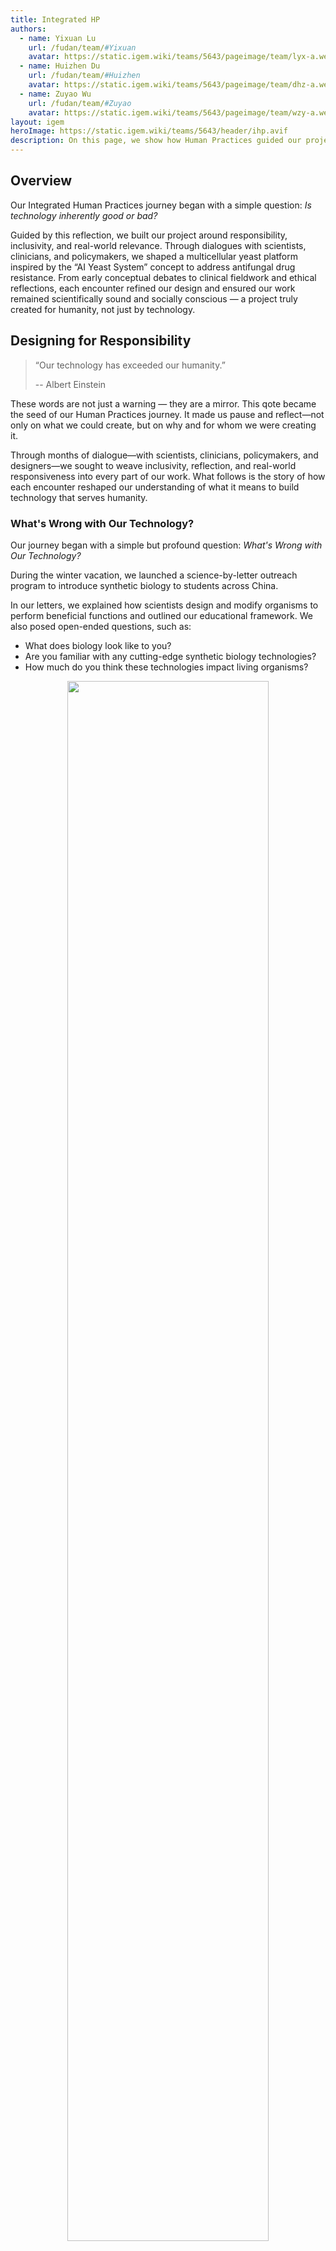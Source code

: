 ```yaml
---
title: Integrated HP
authors:
  - name: Yixuan Lu
    url: /fudan/team/#Yixuan
    avatar: https://static.igem.wiki/teams/5643/pageimage/team/lyx-a.webp
  - name: Huizhen Du
    url: /fudan/team/#Huizhen
    avatar: https://static.igem.wiki/teams/5643/pageimage/team/dhz-a.webp
  - name: Zuyao Wu
    url: /fudan/team/#Zuyao
    avatar: https://static.igem.wiki/teams/5643/pageimage/team/wzy-a.webp
layout: igem
heroImage: https://static.igem.wiki/teams/5643/header/ihp.avif
description: On this page, we show how Human Practices guided our project to be both scientifically innovative and socially responsible.
---
```


## Overview

Our Integrated Human Practices journey began with a simple question: *Is technology inherently good or bad?* 

Guided by this reflection, we built our project around responsibility, inclusivity, and real-world relevance. Through dialogues with scientists, clinicians, and policymakers, we shaped a multicellular yeast platform inspired by the “AI Yeast System” concept to address antifungal drug resistance. From early conceptual debates to clinical fieldwork and ethical reflections, each encounter refined our design and ensured our work remained scientifically sound and socially conscious — a project truly created for humanity, not just by technology.



## Designing for Responsibility

> “Our technology has exceeded our humanity.”
> 
> -- Albert Einstein

These words are not just a warning — they are a mirror. This qote became the seed of our Human Practices journey. It made us pause and reflect—not only on what we could create, but on why and for whom we were creating it.

Through months of dialogue—with scientists, clinicians, policymakers, and designers—we sought to weave inclusivity, reflection, and real-world responsiveness into every part of our work. What follows is the story of how each encounter reshaped our understanding of what it means to build technology that serves humanity.

### What's Wrong with Our Technology?

Our journey began with a simple but profound question: *What's Wrong with Our Technology?*

During the winter vacation, we launched a science-by-letter outreach program to introduce synthetic biology to students across China.

In our letters, we explained how scientists design and modify organisms to perform beneficial functions and outlined our educational framework. We also posed open-ended questions, such as:

- What does biology look like to you?
- Are you familiar with any cutting-edge synthetic biology technologies?
- How much do you think these technologies impact living organisms?

<div style="text-align: center;"> 
  <img src="https://static.igem.wiki/teams/5643/pageimage/ihp/letters.webp" style="width:80%;">
  <div>
    <span style="color:gray">Letter exchange with a child</span><br><br>
  </div>
</div>

The students responded with enthusiasm, sharing their curiosity, challenges, and creative ideas. One question, however, stood out:

> “Is this ‘new’ technology truly beneficial or harmful? Will it make a real difference? Does it genuinely matter to society?”

This simple yet profound doubt prompted us to pause and reflect. Through this activity, we began to **consider whether synthetic biology technologies inherently have “good” or “bad” effects**. For example, the development of antibiotics is a clear technological advancement — but does it serve as a blessing for humanity, or could it also bring unforeseen challenges?

This reflection naturally led us to examine our own project. We asked: how can we ensure that the technologies we develop provide real societal benefits rather than unintended problems? Guided by these questions, we embarked on further exploration and practical efforts, designing our project to not only advance science but also respond meaningfully to human needs and ethical considerations.

With this philosophical foundation, we turned to the scientific core of our project: **multicellular yeast** as a platform for dynamic screening of antifungal-resistance targets. We started to think about whether multicellular yeast could make a difference. Our discussions with experts helped us shape the idea and define its scientific and societal significance.



## From Reflection to Design

Our journey began with **Dr. Boxun Lu**, a neurobiologist at Fudan University, who proposed an “AI Yeast System” — a vision of simulating living cells through artificial intelligence. His idea expanded our understanding of biology: it is not only experimental but also computational, predictive, and creative.

This discussion became the foundation of our simulation-driven design approach. Inspired by Dr. Lu’s perspective, we envisioned using modeling to predict antifungal resistance pathways. From these early reflections, the concept of *multicellular yeast* as a research platform was born.

### Discussion with Dr. Boxun Lu

**Date:** January 15th, 2025

**Respondent:** Dr. Boxun Lu

**Respondent Profile:** Researcher @ Department of Neurobiology, School of Life Sciences, Fudan University; Study neurodegenerative diseases, develop original drug development strategies

<!-- https://static.igem.wiki/teams/5643/pageimage/ihp/boxun-lu.webp -->

**Key Takeaways:** 

- Professor Lu suggested that with the rise of large-scale AI models, an exciting direction is to simulate living cells through artificial digital systems — what he called an “AI Yeast System”. Such a concept, he noted, could have transformative implications for biopharmaceutical research and resonated strongly with our project’s vision of simulation-driven design.

- His insights inspired us profoundly and laid the foundation for our modeling strategy to predict and guide experimental design (see our [Model](/model/) page). After extensive internal discussion, we refined our idea and decided to employ *multicellular yeast* as a platform for dynamic screening of antibiotic-resistance targets — forming the initial blueprint of the project we are presenting today.

- After extensive discussion, we refined our idea and decided to employ *multicellular yeast* as a platform for dynamic screening of antibiotic-resistance targets — forming the initial blueprint of the project we are developing today.  It was here that the concept of *multicellular yeast* as a research platform was born.

***

Following this conceptual inspiration, we sought advice from Dr. Hengchi Chen, who encouraged us to root our ideas in real-world environmental changes. He reminded us that antifungal resistance is deeply intertwined with ecological pressures and climate change, both of which drive the rise of pathogenic fungi.

### Discussion with Dr. Hengchi Chen

**Date:** March 7th, 2025

**Respondent:** Dr. Hengchi Chen

**Respondent Profile:** Postdoctoral Researcher @ the University of Göttingen, Ecology

<div style="text-align: center;"> 
  <img src="https://static.igem.wiki/teams/5643/pageimage/ihp/talk-with-dr-hengchi-chen.webp" style="width:80%;">
  <div>
    <span style="color:gray">Discussion with Dr. Hengchi Chen</span><br><br>
  </div>
</div>

**Topic:** The Rise of Polyploids During Environmental Catastrophes

> Polyploidy did not arise randomly but surged during major environmental upheavals such as the K–Pg mass extinction, suggesting that climate change may promote the emergence and survival of polyploids.

- Dr. Chen found the idea of using multicellular yeast as a new chassis fascinating, but he reminded us that the we need connect out project with our life closely, for example, the climate change makes more and more fungi to appear, and lots of fungi are antibiotic with the abundant use of antibiotic, it is the time for us to find a new way to think the mechanism behind this phenomenon . He advised us to anchor the project in a concrete situation where multicellular yeast is crucial for tackling new crisis, and to make sure its structural stability is convincingly supported.
- Conversations with people familiar with the field gave us fresh perspectives. Their feedback not only clarified our goals but also inspired us to look deeper into why multicellular yeast matters and what it could contribute to research on antifungal resistance.

---

To broaden our perspective, we then consulted international researchers such as Prof. Will Ratcliff, whose pioneering work on multicellularity inspired us to think creatively about both system design and public engagement.

These early discussions transformed a conceptual idea into a research direction grounded in both biological feasibility and societal relevance.


### Email exchange with Dr. Willim Ratcliff

**Date:** March-April, 2025

**Respondent:** Dr. Willim Ratcliff

**Respondent Profile:** John C. and Leslie C. Sutherland Professor, School of Biological Sciences @ Georgia Institute of Technology; Study major transitions in evolution (mainly multicellularity)

**Topic:** Re: Students from Fudan University want to get involved in the http://snowflakeyeastlab.com/

**Key Takeaways:**

- Prof. Ratcliff offered invaluable insights during the early stages of our project. He encouraged us to think creatively with the concept of multicellular yeast and to keep improving and expanding upon our initial ideas.
- The outreach lab organized by Prof. Ratcliff greatly inspired us by demonstrating how even complex scientific concepts developed in laboratories can be simplified and shared with the public, thereby promoting accessibility and ensuring equal opportunities for quality education.



### Discussion with Prof. Don Cleveland

**Date:** July 26th, 2025

**Respondent:** Prof. Don Cleveland

**Respondent Profile:** A member of three major U.S. academies and an eminent cancer and neurobiologist, is Dean of UC San Diego’s Cell & Mol. Med. Dept. He was 2013 American Society for Cell Biology President, won the 2018 Life Science Breakthrough Award for hereditary ALS research, and advanced mitotic spindle and chromosome movement studies.

<div style="text-align: center;"> 
  <img src="https://static.igem.wiki/teams/5643/pageimage/ihp/fireside-talk-with-prof-don-cleveland.webp" style="width:80%;">
  <div>
    <span style="color:gray">Fireside talk with Prof. Don Cleveland</span><br><br>
  </div>
</div>

**Topic:** Exploring yeast gene markers and strategies for broad gene coverage

**Key Takeaways:**

- We had an in-depth exchange with Prof. Cleveland on the current frontiers and prospects of synthetic biology. He shared his own research experiences, which greatly inspired and encouraged us.
- We asked about the feasibility of labeling or visualizing as many yeast genes as possible to trace mutation sites. Prof. Cleveland explained that, given the vast number of yeast genes, it is technically unfeasible to identify a universal marker that covers most genes.
- Based on his advice, we reflected on the limitations of our current capabilities and recognized that clarifying mother-daughter genetic variations exceeds our technical scope. This conversation helped us realign our project direction and identify future research possibilities.

This exchange refined our project scope and reinforced a pragmatic research ethos: aim high, but design experiments we can reliably execute and interpret.

---

As our project evolved, we realized the importance of aligning innovation with clinical needs. We sought guidance from medical professionals to ensure our work addressed real-world challenges.


### Discussion with Prof. Guanghua Huang

**Date:** April 15th, 2025

**Respondent:** Prof. Guanghua Huang

**Respondent Profile:** Executive Director @ Department of Microbiology and Immunology, School of Life Sciences, Fudan University; Study fungi morphological development, pathogenic mechanism, drug resistance mechanism and new drug screening of pathogenic *Candida* species in humans

<div style="text-align: center;"> 
  <img src="https://static.igem.wiki/teams/5643/pageimage/ihp/guanghua-huang.webp" style="width:80%;">
  <div>
    <span style="color:gray">Discussion with Prof. Guanghua Huang</span><br><br>
  </div>
</div>
**Topic:** Antifungal Resistance Research and Project Positioning

**Key Takeaways:**

- Prof. Huang emphasized the need to distinguish between *basic biological research* and *engineering applications*. The multicellular yeast system, he noted, may exhibit enhanced resistance due to intercellular cooperation—an advantage for both industrial fermentation and drug screening.
- He suggested modeling resistance evolution through *gene knockout* of resistance-related loci or *drug-induced selection*, effectively simulating how clinical fungal pathogens acquire resistance.
- For a more thorough understanding of our multicellularity, he recommended using *ultrasonic dispersion* to separate multicellular clusters into single cells and *streptomycin resistance markers* to streamline strain selection, which may help us distinguish the differences in characteristics between multicellularity and single cells.
- He encouraged focusing on *clinically relevant antifungal drugs* and employing *synthetic biology tools* to capture and record mutation trajectories during resistance development.
- His guidance clarified our research direction and provided practical strategies for connecting our multicellular yeast platform with clinically meaningful antifungal resistance studies.

Prof. Huang’s concrete methodological advice directly informed our experimental design and helped align our platform with translational research needs.




### Discussion with Prof. Liping Zhu

**Date:** May 13th, 2025

**Respondent:** Prof. Liping Zhu

**Respondent Profile:** Expert in Clinical Mycology and Antifungal Resistance

**Topic:** Bridging Basic Research and Clinical Needs in Antifungal Resistance

<div style="text-align: center;"> 
  <img src="https://static.igem.wiki/teams/5643/pageimage/ihp/liping-zhu.webp" style="width:80%;">
  <div>
    <span style="color:gray">Discussion with Prof. Liping Zhu</span><br><br>
  </div>
</div>
**Key Takeaways:**

- Prof. Zhu began by emphasizing the growing global challenge of antifungal resistance. Multidrug-resistant species such as *Candida auris* and *Candida glabrata* are spreading rapidly, while the number of immunocompromised patients—such as cancer and organ transplant recipients—continues to rise. 

  > “We must focus on the fungi that truly matter in clinical settings.”

  This statement reminded us that basic research must always maintain a clear line of sight to clinical needs.

- Prof. Zhu’s guidance helped us rethink the positioning of our multicellular yeast platform. He proposed that our platform could serve as a drug pre-screening system, provided that we also address the challenge of translating results to clinical pathogens.

- Prof. Zhu also reminded us that successful research depends on feasibility and collaboration. He encouraged us to conduct clear feasibility analyses, define our goals, and build interdisciplinary partnerships with clinicians, microbiologists, and engineers. He stressed that research should be viewed as a long-term, collaborative journey rather than a short-term competition.

- We incorporated his advice by reaching out to medical researchers for cross-disciplinary input on experimental design. His words strengthened our commitment to developing a project that bridges science and service, making our research not only technically innovative but also socially meaningful.

Conversations with Prof. Huang and Prof. Zhu were pivotal. They reminded us that antifungal resistance is not just a research topic but a growing medical crisis, especially for immunocompromised patients. Their advice helped refine our methods—from using *streptomycin resistance markers* to modeling resistance evolution—and focus on clinically meaningful outcomes. We learned how *multicellular yeast* could serve as a pre-screening system for antifungal drugs, bridging basic research and patient-centered needs.

------

To deepen this connection, we participated in a clinical immersion program at Huashan Hospital. Observing patients with *cryptococcal meningitis* revealed the human urgency behind our work: rising drug resistance, limited treatments, and lives at stake.

This experience reinforced why we began—to create technology that truly serves people. It strengthened our commitment to developing **DR.sTraTeGY** as a bridge between bench science and bedside application.

### Clinical Immersion at Huashan Hospital, Infection Department

**Date:** July 21st-31st, 2025

**Respondent:** Huashan Hospital, Infection Department

**Topic:** Clinical Insights into Cryptococcal Meningitis and Antifungal Resistance

**Key Takeaways:**

- During our clinical immersion at the Department of Infectious Diseases, Huashan Hospital, we directly observed patients suffering from *cryptococcal meningitis*. Many presented with severe and life-threatening symptoms such as increased intracranial pressure, persistent vomiting, high fever, and even septic shock.
- However, there is currently no drug that can directly cure cryptococcal meningitis. The antifungal fluconazole remains the only medication available for initial treatment, yet its clinical effectiveness is increasingly compromised.
- Clinical data showed that up to 84% of patients were resistant to fluconazole, underscoring the urgent need for new antifungal agents and novel resistance-tracking strategies.
- Seeing these cases firsthand reminded us that antifungal resistance is not an abstract research topic — it is a real and urgent medical challenge. This experience strengthened our determination to design *DR.sTraTeGY* as a platform that can accelerate antifungal drug discovery and bridge basic research with clinical impact.
- This direct clinical exposure connected our theoretical aspirations with urgent medical needs, reinforcing the human focus of our project.

---

After grounding our project in clinical reality, we sought feedback from the biotechnology industry. At the Suzhou Biopharmaceutical Technology Conference, we shared our concept with R&D professionals and learned how industrial application could transform research prototypes into real-world solutions.

### Attendance at Suzhou Biopharmaceutical Technology Conference

**Date:** June 27th, 2025

**Respondent:** Suzhou Biopharmaceutical Technology Conference Participants

<div style="text-align: center;"> 
  <img src="https://static.igem.wiki/teams/5643/pageimage/ihp/suzhou-biopharmaceutical-technology-conference-new.webp" style="width:80%;">
  <div>
    <span style="color:gray">Dialogue with enterprise representatives at Suzhou Biopharmaceutical Technology Conference</span><br><br>
  </div>
</div>

**Topic:** Industry Insights and Project Feedback

**Key Takeaways:**

- Our team participated in the *Synthetic Biology Forum* at the Suzhou Biopharmaceutical Technology Conference, where we explored the latest advancements and learned how industry leaders are leveraging synthetic biology for product development.
- Discussions and presentations broadened our perspective on the applications of *synthetic biology* in real-world contexts, helping us refine our project concept and align it more closely with industrial needs.
- By presenting our project—using *Saccharomyces cerevisiae* to track antibiotic resistance targets—we received valuable feedback from professionals in leading biopharmaceutical companies. They shared insights into current R&D pipelines, screening strategies, and future directions in antibiotic resistance research.
- We established connections with several company representatives, enabling us to maintain communication and integrate industrial perspectives into the ongoing evolution of our project.

Following these industrial dialogues, we learned how practical implementation could transform scientific prototypes into viable tools for society.

---

At the same time, we are also actively sharing and communicating projects with various teams, and the unique insights of each team provide rich suggestions for our project promotion.


### Attendance at Jiangsu-Zhejiang-Shanghai iGEM Regional Meet-up

**Date:** June 28th, 2025

**Respondent:** Jiangsu–Zhejiang–Shanghai iGEM Teams

<div style="text-align: center;"> 
  <img src="https://static.igem.wiki/teams/5643/pageimage/ihp/jiangsu-zhejiang-shanghai-igem-regional-meet-up.webp" style="width:80%;">
  <div>
    <span style="color:gray">Attendance at Jiangsu-Zhejiang-Shanghai iGEM Regional Meet-up</span><br><br>
  </div>
</div>


**Key Takeaways:**

- The regional meetup gathered iGEM teams from 18 universities, including Fudan University, Shanghai Jiao Tong University, Zhejiang University, and Jiangnan University, fostering vibrant exchanges through booth exhibitions and project presentations.
- Rethinking Human Practices: Dr. Yuhan Bao, iGEM 2025 Liaison Officer and Human Practices Committee Coordinator, encouraged teams to move beyond conventional outreach and integrate HP into experimental design. He also advised visualizing the *Design–Build–Test–Learn (DBTL)* cycle on the wiki to highlight iteration and improvement.
- Enhancing Team Collaboration: iGEM 2025 Ambassador Xiaohan Zhang emphasized that effective teamwork is central to every successful project, underscoring the importance of clear communication and role coordination.
- Through open discussion and peer feedback, we gained new insights into both project design and Human Practices execution. A question raised during the session — “How can resistance screening be effectively implemented?” — prompted us to reflect on and refine our experimental design, further strengthening the coherence of our project.

Through these collaborations, we strengthened our teamwork and expanded our understanding of how community exchange enriches responsible research.


### Attendance at the 12th CCiC

**Date:** August 6th-8th, 2025

**Topic:** Biosafety, Bio-Art and Interdisciplinary Dialogue

<div style="text-align: center;"> 
  <img src="https://static.igem.wiki/teams/5643/pageimage/ihp/the-12th-ccic.webp" style="width:80%;">
  <div>
    <span style="color:gray">Presenting our DR.sTraTeGY at the 12th CCiC</span><br><br>
  </div>
</div>

**Key Takeaways:**

- In the biosafety practice seminar, perspectives from industry, anthropology, law, and AI professionals provided diverse insights into biosafety considerations and actions.
- In the roundtable "Rewriting Perceptual Structures: Aesthetic Variations in the Age of Life Technologies," Wei Ying presented the development process of bio-art and its iconic works.
- Participated in an unconference on ethics and biosafety in synthetic biology hosted by Central South University, discussing biosafety and ethical compliance in HP practices with teams from Central South University, Hainan University, and Huazhong University of Science and Technology.
- Exchanged ideas with HP team members from various universities in the poster session, reaching intentions for HP collaboration and sharing creative promotional materials.

By participating in national-level interdisciplinary dialogues, we positioned our project within broader ethical, artistic, and biosafety frameworks.

---

Through preliminary discussions and research, our project has taken shape. We wanted to know whether our project really corresponded to the goal, so we discussed it with Mr. Jiangshan.

### Discussion with Mr. Shan Jiang

**Date:** August 7th, 2025

**Respondent:** Mr. Shan Jiang

**Respondent Profile:** Shan Jiang is Co-founder and COO of Red Panda Biosciences and an undergraduate at the University of Edinburgh. His research in biophysics and bacterial physiology is conducted under Prof. Teuta Pilizota. He began his synthetic biology career in high school under Prof. Chenli Liu at SIAT, CAS. He co-founded iDEC in 2020 and was a member of the iGEM Engineering Committee.

<div style="text-align: center;"> 
  <img src="https://static.igem.wiki/teams/5643/pageimage/ihp/shan-jiang.webp" style="width:80%;">
  <div>
    <span style="color:gray">Discussion with Mr. Shan Jiang</span><br><br>
  </div>
</div>

**Topic:** Refining our research direction and understanding project significance

**Key Takeaways:**

- We discussed with Mr. Jiang the significance of our project, especially in light of our challenge to pinpoint precise gene mutation sites. This discussion prompted us to shift focus toward constructing a gene mutation platform rather than pursuing a single locus.
- Mr. Jiang advised us not to fixate on a specific mutation site, as mutations are inherently random. Instead, he encouraged us to broaden our scope to study larger DNA fragments or regions that encompass multiple potential mutation sites.
- He also highlighted that our platform could contribute to basic research on drug target discovery, offering long-term value in biomedical applications. This suggestion helped us refine our understanding of our project’s potential impact.

This conversation bridged academic design and real-world application, reaffirming that good science must remain open-ended, iterative, and grounded in purpose.




## How Can We Better Connect with Human Society?

With a scientifically and ethically grounded foundation, we turned to a new question: how can technology truly serve people? HP is most meaningful when it connects scientific work with society. To understand how to do this effectively, we exchanged experiences with iGEM teams and experts in anthropology, public policy, and healthcare

### Experience sharing with BNUZH-China, NEFU-China, CAU-China

**Date:** January 18th, 2025

**Respondent:** [BNUZH-China](https://2025.igem.wiki/bnuzh-china), [NEFU-China](https://2025.igem.wiki/nefu-china), [CAU-China](https://2025.igem.wiki/cau-china)

<div style="text-align: center;"> 
  <img src="https://static.igem.wiki/teams/5643/pageimage/ihp/experience-sharing-with-bnuzh-china.avif" style="width:80%;">
  <div>
    <span style="color:gray">Sharing HP experience with BNUZH-China, NEFU-China, CAU-China </span><br/>
  </div>
</div>

**Topic:** About HP idea exchange, data sharing

**Key Takeaways:**

- Learned the importance of identifying a clear real-world problem and building a complete "problem–solution–validation" loop to ensure project relevance and credibility.
- Gained insights on team communication, emphasizing direct and open dialogue among subgroups and valuing diverse perspectives to enhance efficiency and creativity.
- Understood how to expand project impact through frameworks like the Triple Bottom Line and UN SDGs, which help demonstrate social, environmental, and economic value.
- Recognized the need for market-oriented thinking, combining rigorous research with interdisciplinary collaboration to achieve sustainable application beyond the lab.

These early conversations taught us the value of collaboration and reflection, paving the way for deeper discussions on the role of humanity in scientific practice.


### Dialogue with Dr. Yeyang Su

**Date:** August 6th, 2025

**Respondent:** Dr. Yeyang Su

<div style="text-align: center;"> 
  <img src="https://static.igem.wiki/teams/5643/pageimage/ihp/yeyang-su.webp" style="width:80%;">
  <div>
    <span style="color:gray">Dialogue with Dr. Yeyang Su</span><br/>
  </div>
</div>

**Respondent Profile:** Independent Scholar in Anthropology, expert in Medical Anthropology and iGEM Human Practices

**Topic:** Human Practices in Synthetic Biology

**Key Takeaways:**

- Human Practice is both a process-oriented and reflexive practice that requires researchers to "use oneself as a method" and embed themselves within the research.
- HP content should be closely related to the project theme, avoiding quantity-over-quality or fragmented practices in favor of well-designed, refined HP activities.
- Researchers should thoughtfully consider the subjects of their practice surveys and select the most appropriate research methods based on the research questions, avoiding methods like convenience sampling or snowball sampling that may introduce bias.
- Shared insights from medical anthropology, including the original intent behind the iGEM design maturity model and the understanding of "Integrity."
- Encouraged the team to "spend energy on what you truly want to do," emphasizing the importance of pursuing meaningful and personally motivating work.
- We shared the main challenges we faced in our Human Practices (HP) work, including limited audience engagement and difficulties linking outreach activities with our project's core goals. Each team offered constructive suggestions, such as collaborating with more iGEM teams, expanding communication channels, and inviting professionals from relevant fields to provide insights from their expertise.
- During the discussion, we found that many teams shared the same confusion: Is our HP work truly beneficial to society, or are we conducting outreach only for the sake of completing HP tasks? This question sparked deep reflection on the real purpose and value of HP.
- Together, we reached the understanding that the true significance of HP lies in two-way communication. Only through sincere dialogue and real intersections with communities can HP activities generate meaningful social impact and bring synthetic biology closer to people's lives.

Dr. Su’s anthropological perspective reminded us that science is never isolated — it thrives through empathy and dialogue.


### Carpet conference with HainanU-China, HZAU-China, NKU-China

**Date:** August 7th, 2025

**Respondent:** [HainanU-China](https://2025.igem.wiki/hainanu-china), [HZAU-China](https://2025.igem.wiki/hzau-china), [NKU-China](https://2025.igem.wiki/nku-china)

<div style="text-align: center;"> 
  <img src="https://static.igem.wiki/teams/5643/pageimage/ihp/carpet.avif" style="width:80%;">
  <div>
    <span style="color:gray">Carpet conference with HainanU-China, HZAU-China, NKU-China</span><br/>
  </div>
</div>

**Topic:** Human Practices Exchange

**Key Takeaways**: 

- Main challenges in Human Practices (HP): limited audience engagement and difficulty linking outreach to core project goals. Suggested solutions: collaborate with more iGEM teams, expand communication channels, involve professionals for expert insights.
- Common reflection: evaluating whether HP work is genuinely beneficial to society versus performing outreach just to complete HP tasks.
- Consensus: the true value of HP lies in two-way communication; meaningful social impact arises from sincere dialogue and real engagement with communities, bringing synthetic biology closer to people’s lives.

Together, these exchanges shaped our understanding that Human Practices are not a task, but a mindset — one that must permeate every part of the project.


### Dialogue with Prof. Jianpeng Ma

**Date:** September 7th, 2025

**Respondent:** Prof. Jianpeng Ma

**Respondent Profile:** Director of Fudan University's Multiscale Research Institute for Complex Systems, is a leading computational biologist. His team's OPUS software suite leads the globe in protein structure prediction, powering an AI-driven platform for new drug development.

<div style="text-align: center;"> 
  <img src="https://static.igem.wiki/teams/5643/pageimage/ihp/majianpeng.avif" style="width:80%;">
  <div>
    <span style="color:gray">Dialogue with Prof. Jianpeng Ma</span><br/>
  </div>
</div>

**Topic:** Gradual Development of AIVC & Societal Engagement

**Key Takeaways:**

- Iterative development: Artificial Intelligence Virtual Cells (AIVC) are built gradually, integrating data collection, experimentation, and model refinement over time rather than starting from complete knowledge of all biological, chemical, and physical details.
- Reliable predictions: This iterative cycle allows for increasingly accurate simulations even as model complexity grows.
- Broader application: The same gradual, iterative approach can be applied to societal engagement—meaningful connections don’t require full understanding upfront.
- Continuous learning: Maintaining an open mind, actively listening, and refining understanding through interaction fosters cooperation and effective dialogue in both science and society.

This parallel between iterative science and social engagement became a guiding philosophy throughout our journey.


### Discussion with iGEM Munich 2025

**Date:** September 28th, 2025

**Respondent:** [iGEM Munich 2025](https://2025.igem.wiki/munich/)

<div style="text-align: center;"> 
  <img src="https://static.igem.wiki/teams/5643/pageimage/ihp/munchen.avif" style="width:80%;">
  <div>
    <span style="color:gray">Discussion with iGEM Munich 2025</span><br/>
  </div>
</div>


**Key Takeaways:**

- We held a detailed exchange with LMU Munich focusing on our project design, education initiatives, and software development. During the discussion, both teams shared experiences on how science communication and technical innovation can reinforce each other. This interaction helped us see our own project from a broader, international perspective and understand how similar goals can take different forms in different academic settings.
- The software discussion gave us a clearer sense of our own system’s technical strengths and potential for future development. By comparing our software logic and user interface design with LMU’s tools, we identified areas for optimization and future collaboration. These insights guided us toward more focused, practical directions for the next phase of development.

Through international dialogue, we broadened our cultural perspective and strengthened our sense of global scientific responsibility.



## Where is the Warning Line of Technology?

As we developed our project, we recognized the importance of establishing ethical boundaries and safety protocols to ensure responsible innovation.

### Interview with Dr. Geng Hong

**Date:** March 20th, 2025

**Respondent:** Dr. Geng Hong

**Respondent Profile:** Assistant Professor @ Fudan Development Institute, Fudan University; Study cybercrime, privacy on mobile app, novel cybersecurity threat

<div style="text-align: center;"> 
  <img src="https://static.igem.wiki/teams/5643/pageimage/ihp/geng-hong.webp" style="width:80%;">
  <div>
    <span style="color:gray">Interview with Dr. Geng Hong</span><br/>
  </div>
</div> 

**Topic:** AI Evaluation Tool Diagnostics & Improvement  

**Key Takeaways:**

- Defining Data Boundaries: Dr. Hong emphasized verifying the AI’s data awareness—ensuring that the model truly “knows” the information it uses to generate scores. He suggested treating debugging as a scientific process: systematically checking whether the AI accesses the same data foundation as human evaluators and supplying missing information when needed.
- Clarifying Evaluation Logic: He highlighted the importance of aligning machine reasoning with human judgment. Teams should explicitly define their scoring logic, test whether the AI applies it consistently, and check for errors caused by webpage structure or formatting biases.
- Selecting Fit-for-Purpose Models: Dr. Hong advised prioritizing models that best suit the project’s scope and resources rather than pursuing the most advanced ones. The key is to address the project’s central problem effectively.
- Ensuring Ethical Compliance: For any research involving user interaction, he stressed the necessity of obtaining ethical approval and following Institutional Review Board (IRB) principles to maintain integrity and participant protection.
- His guidance directly addressed the technical and methodological challenges in our *AI Evaluation Tool*, helping us enhance its reliability, interpretability, and ethical rigor.

Through this, we not only improved our AI tool but also deepened our commitment to transparent, ethical research.

### Round-table dialogue with CSU-CHINA, NKU-China, HUST-China,HainanU-China

**Date:** August 8th, 2025  

**Respondent:** Members in [HainanU-China](https://2025.igem.wiki/hainanu-china/), [CSU-CHINA](https://2025.igem.wiki/csu-china), [NKU-China](https://2025.igem.wiki/nku-china), [HUST-China](https://2025.igem.wiki/hust-china)

<div style="text-align: center;"> 
  <img src="https://static.igem.wiki/teams/5643/pageimage/ihp/round-table-conference.webp" style="width:80%;">
  <div>
    <span style="color:gray">Round-table dialogue with CSU-CHINA, NKU-China, HUST-China,HainanU-China</span><br/>
  </div>
</div>

**Topic:** Discussion on Biosafety  

**Key Takeaways:**  

- We discussed the clearly defined scope of China's "Biosafety Law," explained the distinction between "biosafety" (primarily focusing on laboratory biosafety) and "biosecurity" (referring to risks arising from the malicious use of biotechnology), and learnt about China's biosafety governance system.  
- Together, we interpreted iGEM's requirements regarding biosafety and ethics related to human practices, summarized the biosafety work experiences of outstanding teams from previous years, and facilitated presentations by each team on their projects. Together, we identified and mutually resolved biosafety and ethical concerns encountered during the competition process.  
- Our team introduced the Belmont Report, which establishes three core ethical principles for research: respect for persons (via informed consent), beneficence (maximizing benefits/minimizing risks), and justice (fair distribution of burdens and benefits).

These discussions allowed us to collectively define safety not as a constraint, but as a shared responsibility across disciplines.


### Dialogue with Prof. Li Tang

**Date:** September 24th, 2025

**Respondent:** Prof. Li Tang

**Respondent Profile:** Professor @ Department of Public Administration, School of International Relations and Public Affairs, Fudan University; Study public policy analysis; science and technology innovation policy

<div style="text-align: center;"> 
  <img src="https://static.igem.wiki/teams/5643/pageimage/ihp/li-tang.webp" style="width:80%;">
  <div>
    <span style="color:gray">Dialogue with Prof. Li Tang</span><br/>
  </div>
</div>

**Topic:** Science Governance, Ethics, and Public Communication  

**Key Takeaways:**

- Prof Tang's research focuses on developing databases including sci-tech literature (1980–2024), thematic databases, and global synthetic biology policy databases such as Overton. It also involves synthetic biology governance, contributing to the Tianjin Guidelines, cross-cultural GITA studies, and science communication.
- Inclusive science communication should emphasize both the benefits and risks of synthetic biology, while addressing ethical boundaries such as informed consent and scientist conduct.
- For policy advice, tools like PKU FAZHENG can be used for research, and international governance and safety should be highlighted in public materials. Key challenges include public resistance and regulatory delays, such as slow approvals for novel materials.
- Safety concerns involve critical issues like drug resistance, gene leakage, and intellectual property theft. National governance includes measures such as wet-/dry-lab separation and dynamic black/white/grey lists.
- In China, policy flexibility is essential due to regional diversity, making direct student involvement in policy drafting less feasible compared to smaller countries. Competition judges are aware of these contextual constraints.  

Prof. Tang’s guidance linked policy and practice, reminding us that science and governance must evolve together for sustainable impact.



## Beyond the "Humans", More "Humans"

Additionally, We expanded our scope beyond academia, exploring how our technology could generate tangible value and empathy in the real world.

### Dialogue with Mr. Jie Chen

**Date:** June 13th, 2025

**Respondent:** Mr. Jie Chen

**Respondent Profile:** Associate Director @ SoftBank China Venture Capital

<div style="text-align: center;"> 
  <img src="https://static.igem.wiki/teams/5643/pageimage/ihp/softbank-china.webp" style="width:80%;">
  <div>
    <span style="color:gray">Dialogue with Mr. Jie Chen</span><br/>
  </div>
</div>


**Topic:** Commercialization of the Visualization Tracking Platform

**Key Takeaways:**

- **Differentiated Pricing Strategy:** It is recommended to adopt a multi-tiered pricing model. This could include a low-cost basic software package to attract early adopters, alongside a premium, high-priced "enterprise edition" that includes dedicated technical support, custom analysis, and regular updates. The goal is to capture different segments of the CRO market.
- **Focus on Financial Metrics & Value Proposition:** Investors pay close attention to a company's financial health. The business plan must clearly outline the path to profitability. It is crucial to quantitatively demonstrate how the platform can help CRO clients reduce R&D cycles, lower costs, or increase success rates, translating the technical advantage into clear financial value.
- **Target Market Refinement:** While targeting the Yangtze River Delta CROs is a good start, it is recommended to further define the "beachhead" market. Focus initially on small to medium-sized CROs that are more agile in adopting new technologies, before expanding to larger, established players.
- **Emphasize Data Assets:** Beyond the tool itself, the platform's potential to generate unique, proprietary datasets from client use is a significant long-term asset. This data can be leveraged for future AI model training, new drug target discovery, or industry reports, creating additional revenue streams.

His feedback guided us in envisioning a practical pathway toward real-world deployment.


### Dialogue with Xirong Tang

**Date:** September 21th, 2025

**Respondent:** Ms. Xirong Tang

**Respondent Profile:** Deputy Chief Architect and Director of Healthcare Architecture @ Shanghai Architectural Design & Research Institute Co., Ltd.; Specialized in medical space planning and design

**Topic:** Medical Space Design and Wayfinding Systems

**Key Takeaways:**

- Environmental controls (e.g., ICU fungal limits) are strict in China, sometimes at the expense of humanistic elements.
- Materials: Stainless steel is common for cleanability; antimicrobial fabrics and copper are used in high-end hospitals but limited by cost.
- Disinfection protocols are more critical than material selection.
- Wayfinding principles we can follow in our inclusive design+ :
>   - Prioritize elderly needs with clear visual cues.
>   - Place signs at high-traffic areas (entrances, low-floor departments).
>   - Ground-level signage is highly intuitive; mobile navigation is emerging.
>   - Use of colors and animal themes (e.g., children’s hospitals) enhances accessibility.
- Balancing functionality and healing:
>   - Trend toward "de-medicalization" and social integration (e.g., hospital as mall/hotel).
>   - Nursing care and micro-environments (e.g., atriums, movie corners) are key.
>   - Art, lighting, music, and color improve therapeutic ambiance.
>   - Look to Singapore and Hong Kong for relevant design references.

We have a better understand of how to strike a balance  healthcare efficiency and patient-centered care in scienfic perspectives.



## Summary

These dialogues brought us full circle — from technological design to human experience, reminding us that science must heal as much as it innovates.

> “Concern for man himself and his fate must always form the chief interest of all technical endeavors… in order that the creations of our mind shall be a blessing and not a curse to mankind.”
>
> -- Albert Einstein

Our integrated Human Practices (HP) journey began with a student's profound question: "*Is this technology truly beneficial?*" This sparked a reflective process that fundamentally shaped our project. Through consultations with experts in evolutionary biology, clinical mycology, and synthetic biology, we refined our multicellular yeast platform to address the urgent challenge of antifungal resistance. Our clinical immersion at Huashan Hospital transformed this from a technical concept into a human-centered mission. By engaging with anthropologists, policy experts, and fellow iGEM teams, we embedded ethical considerations and public dialogue into our project's development, ensuring *DR.sTraTeGY* evolves as a socially responsible innovation with meaningful real-world impact.